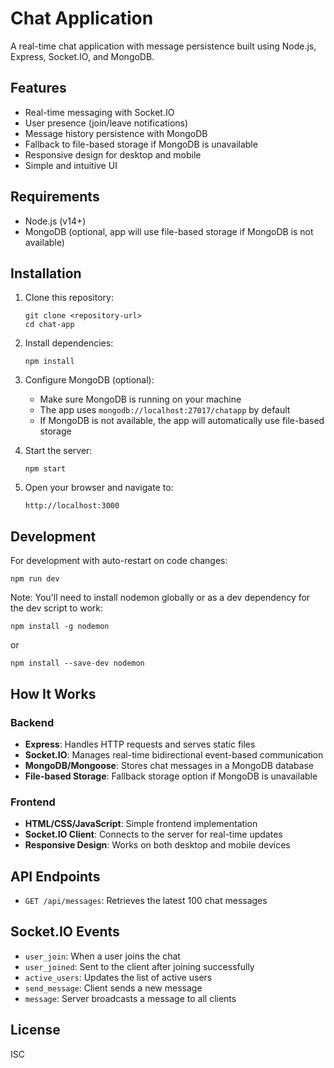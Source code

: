 # Chat Application

A real-time chat application with message persistence built using Node.js, Express, Socket.IO, and MongoDB.

## Features

- Real-time messaging with Socket.IO
- User presence (join/leave notifications)
- Message history persistence with MongoDB
- Fallback to file-based storage if MongoDB is unavailable
- Responsive design for desktop and mobile
- Simple and intuitive UI

## Requirements

- Node.js (v14+)
- MongoDB (optional, app will use file-based storage if MongoDB is not available)

## Installation

1. Clone this repository:
   ```
   git clone <repository-url>
   cd chat-app
   ```

2. Install dependencies:
   ```
   npm install
   ```

3. Configure MongoDB (optional):
   - Make sure MongoDB is running on your machine
   - The app uses `mongodb://localhost:27017/chatapp` by default
   - If MongoDB is not available, the app will automatically use file-based storage

4. Start the server:
   ```
   npm start
   ```

5. Open your browser and navigate to:
   ```
   http://localhost:3000
   ```

## Development

For development with auto-restart on code changes:
```
npm run dev
```

Note: You'll need to install nodemon globally or as a dev dependency for the dev script to work:
```
npm install -g nodemon
```
or
```
npm install --save-dev nodemon
```

## How It Works

### Backend

- **Express**: Handles HTTP requests and serves static files
- **Socket.IO**: Manages real-time bidirectional event-based communication
- **MongoDB/Mongoose**: Stores chat messages in a MongoDB database
- **File-based Storage**: Fallback storage option if MongoDB is unavailable

### Frontend

- **HTML/CSS/JavaScript**: Simple frontend implementation
- **Socket.IO Client**: Connects to the server for real-time updates
- **Responsive Design**: Works on both desktop and mobile devices

## API Endpoints

- `GET /api/messages`: Retrieves the latest 100 chat messages

## Socket.IO Events

- `user_join`: When a user joins the chat
- `user_joined`: Sent to the client after joining successfully
- `active_users`: Updates the list of active users
- `send_message`: Client sends a new message
- `message`: Server broadcasts a message to all clients

## License

ISC 
